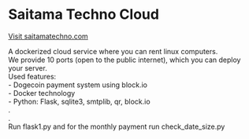 # Saitama Techno Cloud
<a href="https://saitamatechno.com" target="_blank">Visit saitamatechno.com</a>
<div>A dockerized cloud service where you can rent linux computers.</div>
<div>We provide 10 ports (open to the public internet), which you can deploy your server.</div>

<div>Used features:</div>
<div> - Dogecoin payment system using block.io</div>
<div> - Docker technology</div>
<div> - Python: Flask, sqlite3, smtplib, qr, block.io</div>
<div>.</div>
<div>.</div>
<div>Run flask1.py and for the monthly payment run check_date_size.py</div>
